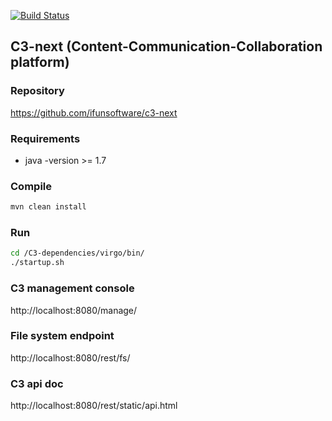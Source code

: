 [![Build Status](http://build.ifunsoftware.com/app/rest/builds/buildType:%28id:bt4%29/statusIcon)](http://build.ifunsoftware.com/viewType.html?buildTypeId=bt4)

C3-next (Content-Communication-Collaboration platform)
----------------------------------------------------------

### Repository

https://github.com/ifunsoftware/c3-next

### Requirements

* java -version >=  1.7

### Compile

```bash
mvn clean install
```

### Run

```bash
cd /C3-dependencies/virgo/bin/
./startup.sh
```

### C3 management console

http://localhost:8080/manage/

### File system endpoint

http://localhost:8080/rest/fs/

### C3 api doc

http://localhost:8080/rest/static/api.html